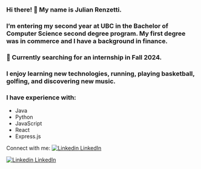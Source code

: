 ### Hi there! 👋 My name is Julian Renzetti.

### I’m entering my second year at UBC in the Bachelor of Computer Science second degree program. My first degree was in commerce and I have a background in finance.

### 🔭 Currently searching for an internship in Fall 2024.

### I enjoy learning new technologies, running, playing basketball, golfing, and discovering new music.

### I have experience with:

* Java
* Python
* JavaScript
* React
* Express.js

Connect with me: [![Linkedin](https://i.stack.imgur.com/gVE0j.png) LinkedIn](https://www.linkedin.com/in/julian-renzetti)

[![Linkedin](https://i.sstatic.net/gVE0j.png) LinkedIn](https://www.linkedin.com/)


<!--
**Jrenzet/Jrenzet** is a ✨ _special_ ✨ repository because its `README.md` (this file) appears on your GitHub profile.

Here are some ideas to get you started:

- I’m currently working on ...
- 🌱 I’m currently learning ...
- 👯 I’m looking to collaborate on ...
- 🤔 I’m looking for help with ...
- 💬 Ask me about ...
- 📫 How to reach me: ...
- 😄 Pronouns: ...
- ⚡ Fun fact: ...
-->

